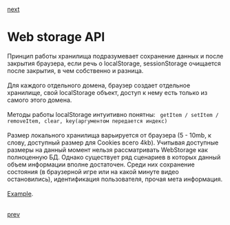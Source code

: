 <a href="03.md">next</a>

<h1>Web storage API</h1>

<div>
Принцип работы хранилища подразумевает сохранение данных и после закрытия браузера, если речь о localStorage,
sessionStorage очищается после закрытия, в чем собственно и разница.
</div>

<br/>

<div>
Для каждого отдельного домена, браузер создает отдельное хранилище, свой localStorage объект, доступ к нему есть только из самого этого домена.
</div>

<br/>

<div>
Методы работы localStorage интуитивно понятны: <code> getItem / setItem / removeItem, clear, key(аргументом передается индекс) </code>
</div>

<br/>

<div>
Размер локального хранилища варьируется от браузера (5 - 10mb, к слову, доступный размер для Cookies всего 4kb).
Учитывая доступные размеры на данный момент нельзя рассматривать WebStorage как полноценную БД.
Однако существует ряд сценариев в которых данный объем информации вполне достаточен.
Среди них сохранение состояния (в браузерной игре или на какой минуте видео остановились), идентификация пользователя, прочая мета информация.
</div>

<br/>

<div>
<a href="./local-storage/app.html">Example</a>.
</div>

<br/>

<a href="01.md">prev</a>

